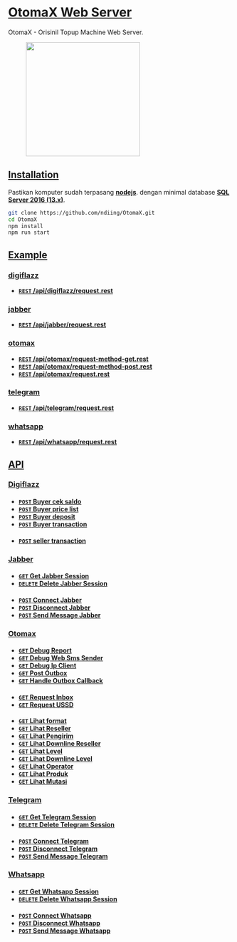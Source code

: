 # [OtomaX Web Server](#)

OtomaX - Orisinil Topup Machine Web Server.

<p>
    <figure>
        <img src="https://raw.githubusercontent.com/ndiing/OtomaX/main/docs/images/otomax.png" height="256" alt="" />
        <figcaption></figcaption>
    </figure>
</p>

## [Installation]()

Pastikan komputer sudah terpasang **[nodejs](https://nodejs.org/dist/v16.13.0/node-v16.13.0-x64.msi)**.
dengan minimal database **[SQL Server 2016 (13.x)](https://go.microsoft.com/fwlink/?linkid=866662)**.

```bash
git clone https://github.com/ndiing/OtomaX.git
cd OtomaX
npm install
npm run start
```


## [Example](#)
### [digiflazz]()
- **[<code>REST</code> /api/digiflazz/request.rest](https://raw.githubusercontent.com/ndiing/OtomaX/main/api/digiflazz/request.rest)**
### [jabber]()
- **[<code>REST</code> /api/jabber/request.rest](https://raw.githubusercontent.com/ndiing/OtomaX/main/api/jabber/request.rest)**
### [otomax]()
- **[<code>REST</code> /api/otomax/request-method-get.rest](https://raw.githubusercontent.com/ndiing/OtomaX/main/api/otomax/request-method-get.rest)**
- **[<code>REST</code> /api/otomax/request-method-post.rest](https://raw.githubusercontent.com/ndiing/OtomaX/main/api/otomax/request-method-post.rest)**
- **[<code>REST</code> /api/otomax/request.rest](https://raw.githubusercontent.com/ndiing/OtomaX/main/api/otomax/request.rest)**
### [telegram]()
- **[<code>REST</code> /api/telegram/request.rest](https://raw.githubusercontent.com/ndiing/OtomaX/main/api/telegram/request.rest)**
### [whatsapp]()
- **[<code>REST</code> /api/whatsapp/request.rest](https://raw.githubusercontent.com/ndiing/OtomaX/main/api/whatsapp/request.rest)**

## [API](#)

### [Digiflazz](#)
####
- **[<code>POST</code> Buyer cek saldo](./docs/digiflazz/buyer-cek-saldo.md)**
- **[<code>POST</code> Buyer price list](./docs/digiflazz/buyer-price-list.md)**
- **[<code>POST</code> Buyer deposit](./docs/digiflazz/buyer-deposit.md)**
- **[<code>POST</code> Buyer transaction](./docs/digiflazz/buyer-transaction.md)**
####
- **[<code>POST</code> seller transaction](./docs/digiflazz/seller-transaction.md)**
### [Jabber](#)
####
- **[<code>GET</code> Get Jabber Session](./docs/jabber/get-jabber-session.md)**
- **[<code>DELETE</code> Delete Jabber Session](./docs/jabber/delete-jabber-session.md)**
####
- **[<code>POST</code> Connect Jabber](./docs/jabber/connect-jabber.md)**
- **[<code>POST</code> Disconnect Jabber](./docs/jabber/disconnect-jabber.md)**
- **[<code>POST</code> Send Message Jabber](./docs/jabber/send-message-jabber.md)**
### [Otomax](#)
####
- **[<code>GET</code> Debug Report](./docs/otomax/debug-report.md)**
- **[<code>GET</code> Debug Web Sms Sender](./docs/otomax/debug-web-sms-sender.md)**
- **[<code>GET</code> Debug Ip Client](./docs/otomax/debug-ip-client.md)**
- **[<code>GET</code> Post Outbox](./docs/otomax/post-outbox.md)**
- **[<code>GET</code> Handle Outbox Callback](./docs/otomax/handle-outbox-callback.md)**
####
- **[<code>GET</code> Request Inbox](./docs/otomax/request-inbox.md)**
- **[<code>GET</code> Request USSD](./docs/otomax/request-ussd.md)**
####
- **[<code>GET</code> Lihat format](./docs/otomax/lihat-format.md)**
- **[<code>GET</code> Lihat Reseller](./docs/otomax/lihat-reseller.md)**
- **[<code>GET</code> Lihat Pengirim](./docs/otomax/lihat-pengirim.md)**
- **[<code>GET</code> Lihat Downline Reseller](./docs/otomax/lihat-downline-reseller.md)**
- **[<code>GET</code> Lihat Level](./docs/otomax/lihat-level.md)**
- **[<code>GET</code> Lihat Downline Level](./docs/otomax/lihat-downline-level.md)**
- **[<code>GET</code> Lihat Operator](./docs/otomax/lihat-operator.md)**
- **[<code>GET</code> Lihat Produk](./docs/otomax/lihat-produk.md)**
- **[<code>GET</code> Lihat Mutasi](./docs/otomax/lihat-mutasi.md)**
### [Telegram](#)
####
- **[<code>GET</code> Get Telegram Session](./docs/telegram/get-telegram-session.md)**
- **[<code>DELETE</code> Delete Telegram Session](./docs/telegram/delete-telegram-session.md)**
####
- **[<code>POST</code> Connect Telegram](./docs/telegram/connect-telegram.md)**
- **[<code>POST</code> Disconnect Telegram](./docs/telegram/disconnect-telegram.md)**
- **[<code>POST</code> Send Message Telegram](./docs/telegram/send-message-telegram.md)**
### [Whatsapp](#)
####
- **[<code>GET</code> Get Whatsapp Session](./docs/whatsapp/get-whatsapp-session.md)**
- **[<code>DELETE</code> Delete Whatsapp Session](./docs/whatsapp/delete-whatsapp-session.md)**
####
- **[<code>POST</code> Connect Whatsapp](./docs/whatsapp/connect-whatsapp.md)**
- **[<code>POST</code> Disconnect Whatsapp](./docs/whatsapp/disconnect-whatsapp.md)**
- **[<code>POST</code> Send Message Whatsapp](./docs/whatsapp/send-message-whatsapp.md)**
